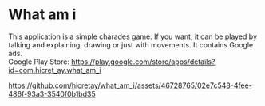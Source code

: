 # What am i

This application is a simple charades game. If you want, it can be played by talking and explaining, drawing or just with movements. It contains Google ads. <br>
Google Play Store: https://play.google.com/store/apps/details?id=com.hicret_ay.what_am_i


https://github.com/hicretay/what_am_i/assets/46728765/02e7c548-4fee-486f-93a3-3540f0b1bd35

